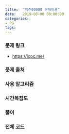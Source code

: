 ```yaml
---
title:  "백준00000 문제이름"
date:   2019-00-00 00:00:00
categories:
- PS
tags:
---
```


### 문제 링크
* https://icpc.me/

### 문제 출처

### 사용 알고리즘

### 시간복잡도

### 풀이

### 전체 코드
```cpp

```
